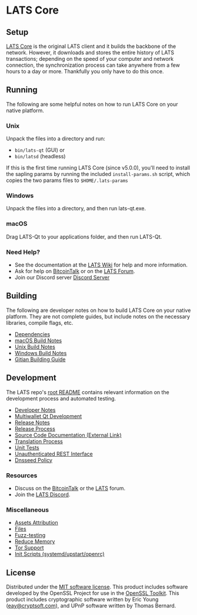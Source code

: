 LATS Core
=============

Setup
---------------------
[LATS Core](http://lats.org/wallet) is the original LATS client and it builds the backbone of the network. However, it downloads and stores the entire history of LATS transactions; depending on the speed of your computer and network connection, the synchronization process can take anywhere from a few hours to a day or more. Thankfully you only have to do this once.

Running
---------------------
The following are some helpful notes on how to run LATS Core on your native platform.

### Unix

Unpack the files into a directory and run:

- `bin/lats-qt` (GUI) or
- `bin/latsd` (headless)

If this is the first time running LATS Core (since v5.0.0), you'll need to install the sapling params by running the included `install-params.sh` script, which copies the two params files to `$HOME/.lats-params`

### Windows

Unpack the files into a directory, and then run lats-qt.exe.

### macOS

Drag LATS-Qt to your applications folder, and then run LATS-Qt.

### Need Help?

* See the documentation at the [LATS Wiki](https://github.com/lats-dao/lats-core/wiki)
for help and more information.
* Ask for help on [BitcoinTalk](https://bitcointalk.org/index.php?topic=1262920.0) or on the [LATS Forum](http://lats.cc/).
* Join our Discord server [Discord Server](https://discord.gg/cGsXc3gKeQ)

Building
---------------------
The following are developer notes on how to build LATS Core on your native platform. They are not complete guides, but include notes on the necessary libraries, compile flags, etc.

- [Dependencies](dependencies.md)
- [macOS Build Notes](build-osx.md)
- [Unix Build Notes](build-unix.md)
- [Windows Build Notes](build-windows.md)
- [Gitian Building Guide](gitian-building.md)

Development
---------------------
The LATS repo's [root README](/README.md) contains relevant information on the development process and automated testing.

- [Developer Notes](developer-notes.md)
- [Multiwallet Qt Development](multiwallet-qt.md)
- [Release Notes](release-notes.md)
- [Release Process](release-process.md)
- [Source Code Documentation (External Link)](https://www.fuzzbawls.pw/lats/doxygen/)
- [Translation Process](translation_process.md)
- [Unit Tests](unit-tests.md)
- [Unauthenticated REST Interface](REST-interface.md)
- [Dnsseed Policy](dnsseed-policy.md)

### Resources
* Discuss on the [BitcoinTalk](https://bitcointalk.org/index.php?topic=1262920.0) or the [LATS](http://lats.cc/) forum.
* Join the [LATS Discord](https://discord.gg/cGsXc3gKeQ).

### Miscellaneous
- [Assets Attribution](assets-attribution.md)
- [Files](files.md)
- [Fuzz-testing](fuzzing.md)
- [Reduce Memory](reduce-memory.md)
- [Tor Support](tor.md)
- [Init Scripts (systemd/upstart/openrc)](init.md)

License
---------------------
Distributed under the [MIT software license](/COPYING).
This product includes software developed by the OpenSSL Project for use in the [OpenSSL Toolkit](https://www.openssl.org/). This product includes
cryptographic software written by Eric Young ([eay@cryptsoft.com](mailto:eay@cryptsoft.com)), and UPnP software written by Thomas Bernard.
